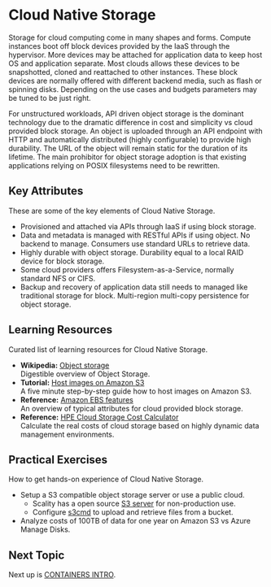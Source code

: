 # Cloud Native Storage
Storage for cloud computing come in many shapes and forms. Compute instances boot off block devices provided by the IaaS through the hypervisor. More devices may be attached for application data to keep host OS and application separate. Most clouds allows these devices to be snapshotted, cloned and reattached to other instances. These block devices are normally offered with different backend media, such as flash or spinning disks. Depending on the use cases and budgets parameters may be tuned to be just right.

For unstructured workloads, API driven object storage is the dominant technology due to the dramatic difference in cost and simplicity vs cloud provided block storage. An object is uploaded through an API endpoint with HTTP and automatically distributed (highly configurable) to provide high durability. The URL of the object will remain static for the duration of its lifetime. The main prohibitor for object storage adoption is that existing applications relying on POSIX filesystems need to be rewritten. 

## Key Attributes
These are some of the key elements of Cloud Native Storage.

- Provisioned and attached via APIs through IaaS if using block storage.
- Data and metadata is managed with RESTful APIs if using object. No backend to manage. Consumers use standard URLs to retrieve data.
- Highly durable with object storage. Durability equal to a local RAID device for block storage.
- Some cloud providers offers Filesystem-as-a-Service, normally standard NFS or CIFS.
- Backup and recovery of application data still needs to managed like traditional storage for block. Multi-region multi-copy persistence for object storage.

## Learning Resources
Curated list of learning resources for Cloud Native Storage.

- **Wikipedia:** [Object storage](https://en.wikipedia.org/wiki/Object_storage)<br />
  Digestible overview of Object Storage.
- **Tutorial:** [Host images on Amazon S3](https://www.channelape.com/uncategorized/host-images-amazon-s3-cheap-5-minutes/)<br />
  A five minute step-by-step guide how to host images on Amazon S3.
- **Reference:** [Amazon EBS features](https://aws.amazon.com/ebs/features/)<br />
  An overview of typical attributes for cloud provided block storage.
- **Reference:** [HPE Cloud Storage Cost Calculator](https://hpe.valuestoryapp.com/bvc/cloudvolumes)<br />
  Calculate the real costs of cloud storage based on highly dynamic data management environments.

## Practical Exercises
How to get hands-on experience of Cloud Native Storage.

- Setup a S3 compatible object storage server or use a public cloud.
  - Scality has a open source [S3 server](https://github.com/scality/cloudserver) for non-production use.
  - Configure [s3cmd](https://s3tools.org/s3cmd) to upload and retrieve files from a bucket.
- Analyze costs of 100TB of data for one year on Amazon S3 vs Azure Manage Disks.

## Next Topic
Next up is [CONTAINERS INTRO](CONTAINERS_INTRO.md).
